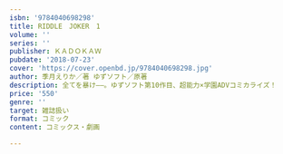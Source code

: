 ```yaml
---
isbn: '9784040698298'
title: RIDDLE　JOKER　1
volume: ''
series: ''
publisher: ＫＡＤＯＫＡＷ
pubdate: '2018-07-23'
cover: 'https://cover.openbd.jp/9784040698298.jpg'
author: 季月えりか／著 ゆずソフト／原著
description: 全てを暴け――。ゆずソフト第10作目、超能力×学園ADVコミカライズ！
price: '550'
genre: ''
target: 雑誌扱い
format: コミック
content: コミックス・劇画

---
```


